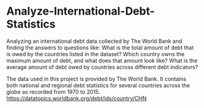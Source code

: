 # Analyze-International-Debt-Statistics

Analyzing an international debt data collected by The World Bank and finding the answers to questions like:
What is the total amount of debt that is owed by the countries listed in the dataset?
Which country owns the maximum amount of debt, and what does that amount look like?
What is the average amount of debt owed by countries across different debt indicators?

The data used in this project is provided by The World Bank. It contains both national and regional debt statistics for several countries across the globe as recorded from 1970 to 2015.
https://datatopics.worldbank.org/debt/ids/country/CHN
